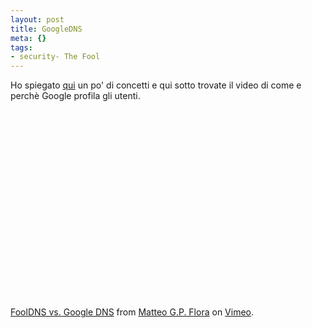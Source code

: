 ```yaml
--- 
layout: post
title: GoogleDNS
meta: {}
tags: 
- security- The Fool
---
```

Ho spiegato [qui][1] un po' di concetti e qui sotto trovate il video di come e perchè Google profila gli utenti.

<object width="535" height="301"><param name="allowfullscreen" value="true" /><param name="allowscriptaccess" value="always" /><param name="movie" value="http://vimeo.com/moogaloop.swf?clip_id=7982723&amp;server=vimeo.com&amp;show_title=0&amp;show_byline=0&amp;show_portrait=0&amp;color=c9ff23&amp;fullscreen=1" /><embed src="http://vimeo.com/moogaloop.swf?clip_id=7982723&amp;server=vimeo.com&amp;show_title=0&amp;show_byline=0&amp;show_portrait=0&amp;color=c9ff23&amp;fullscreen=1" type="application/x-shockwave-flash" allowfullscreen="true" allowscriptaccess="always" width="535" height="301"></embed></object><p><a href="http://vimeo.com/7982723">FoolDNS vs. Google DNS</a> from <a href="http://vimeo.com/lastknight">Matteo G.P. Flora</a> on <a href="http://vimeo.com">Vimeo</a>.</p>

[1]: http://thefool.it/2009/12/04/google-dns-e-noi-perche-google-ci-copia/ 
